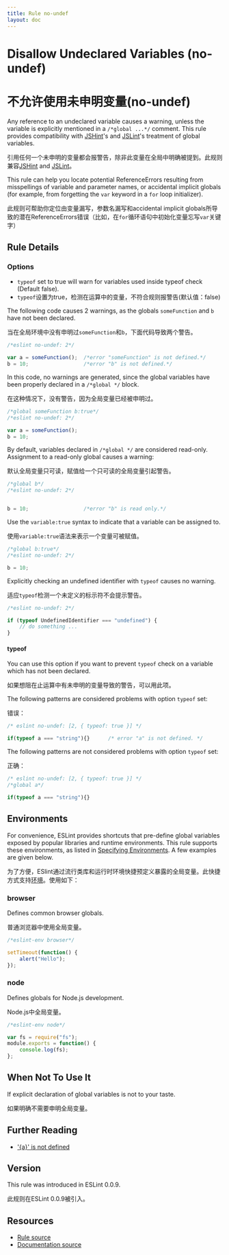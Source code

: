 ```yaml
---
title: Rule no-undef
layout: doc
---
```

<!-- Note: No pull requests accepted for this file. See README.md in the root directory for details. -->
# Disallow Undeclared Variables (no-undef)

# 不允许使用未申明变量(no-undef)

Any reference to an undeclared variable causes a warning, unless the variable is explicitly mentioned in a `/*global ...*/` comment. This rule provides compatibility with [JSHint](http://www.jshint.com)'s and [JSLint](http://www.jslint.com)'s treatment of global variables.

引用任何一个未申明的变量都会报警告，除非此变量在全局中明确被提到。此规则兼容[JSHint](http://www.jshint.com) and [JSLint](http://www.jslint.com)。

This rule can help you locate potential ReferenceErrors resulting from misspellings of variable and parameter names, or accidental implicit globals (for example, from forgetting the `var` keyword in a `for` loop initializer).

此规则可帮助你定位由变量漏写，参数名漏写和accidental implicit globals所导致的潜在ReferenceErrors错误（比如，在`for`循环语句中初始化变量忘写`var`关键字）

## Rule Details

### Options

* `typeof` set to true will warn for variables used inside typeof check (Default false).
* `typeof`设置为true，检测在运算中的变量，不符合规则报警告(默认值：false)

The following code causes 2 warnings, as the globals `someFunction` and `b` have not been declared.

当在全局环境中没有申明过`someFunction`和`b`，下面代码导致两个警告。

```js
/*eslint no-undef: 2*/

var a = someFunction();  /*error "someFunction" is not defined.*/
b = 10;                  /*error "b" is not defined.*/
```

In this code, no warnings are generated, since the global variables have been properly declared in a `/*global */` block.

在这种情况下，没有警告，因为全局变量已经被申明过。

```js
/*global someFunction b:true*/
/*eslint no-undef: 2*/

var a = someFunction();
b = 10;
```

By default, variables declared in `/*global */` are considered read-only. Assignment to a read-only global causes a warning:

默认全局变量只可读，赋值给一个只可读的全局变量引起警告。

```js
/*global b*/
/*eslint no-undef: 2*/


b = 10;                  /*error "b" is read only.*/
```

Use the `variable:true` syntax to indicate that a variable can be assigned to.

使用`variable:true`语法来表示一个变量可被赋值。

```js
/*global b:true*/
/*eslint no-undef: 2*/

b = 10;
```

Explicitly checking an undefined identifier with `typeof` causes no warning.

适应`typeof`检测一个未定义的标示符不会提示警告。

```js
/*eslint no-undef: 2*/

if (typeof UndefinedIdentifier === "undefined") {
    // do something ...
}
```

#### typeof

You can use this option if you want to prevent `typeof` check on a variable which has not been declared.

如果想阻在止运算中有未申明的变量导致的警告，可以用此项。

The following patterns are considered problems with option `typeof` set:

错误：

```js
/* eslint no-undef: [2, { typeof: true }] */

if(typeof a === "string"){}      /* error "a" is not defined. */
```

The following patterns are not considered problems with option `typeof` set:

正确：

```js
/* eslint no-undef: [2, { typeof: true }] */
/*global a*/

if(typeof a === "string"){}
```

## Environments

For convenience, ESLint provides shortcuts that pre-define global variables exposed by popular libraries and runtime environments. This rule supports these environments, as listed in [Specifying Environments](http://eslint.org/docs/user-guide/configuring#specifying-environments).  A few examples are given below.

为了方便，ESlint通过流行类库和运行时环境快捷预定义暴露的全局变量。此快捷方式支持[环境](http://eslint.org/docs/user-guide/configuring#specifying-environments)。使用如下：

### browser

Defines common browser globals.

普通浏览器中使用全局变量。

```js
/*eslint-env browser*/

setTimeout(function() {
    alert("Hello");
});
```

### node

Defines globals for Node.js development.

 Node.js中全局变量。

```js
/*eslint-env node*/

var fs = require("fs");
module.exports = function() {
    console.log(fs);
};
```

## When Not To Use It

If explicit declaration of global variables is not to your taste.

如果明确不需要申明全局变量。

## Further Reading

* ['{a}' is not defined](http://jslinterrors.com/a-is-not-defined)

## Version

This rule was introduced in ESLint 0.0.9.

此规则在ESLint 0.0.9被引入。

## Resources

* [Rule source](https://github.com/eslint/eslint/tree/master/lib/rules/no-undef.js)
* [Documentation source](https://github.com/eslint/eslint/tree/master/docs/rules/no-undef.md)
